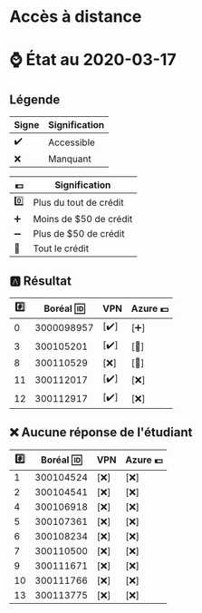 # Accès à distance

# :watch: État au 2020-03-17

## Légende

| Signe              | Signification          |
|--------------------|------------------------|
| :heavy_check_mark: | Accessible             |
| :x:                | Manquant               |

| :dollar:           | Signification          |
|--------------------|------------------------|
| :zero:             | Plus du tout de crédit |
| :heavy_plus_sign:  | Moins de $50 de crédit |
| :heavy_minus_sign: | Plus de $50 de crédit  |
| :100:              | Tout le crédit         |

## :a: Résultat

|:hash:| Boréal :id:| VPN                | Azure :dollar:       |
|------|------------|--------------------|----------------------|
|  0   | 3000098957 |[:heavy_check_mark:]| [:heavy_plus_sign:]  |
|  3   | 300105201  |[:heavy_check_mark:]| [:100:]              |
|  8   | 300110529  |[:x:]               | [:100:]              |
| 11   | 300112017  |[:heavy_check_mark:]| [:x:]                |
| 12   | 300112917  |[:heavy_check_mark:]| [:x:]                |


## :x: Aucune réponse de l'étudiant


|:hash:| Boréal :id:| VPN                | Azure :dollar:       |
|------|------------|--------------------|----------------------|
|  1   | 300104524  |[:x:]               | [:x:]                |
|  2   | 300104541  |[:x:]               | [:x:]                |
|  4   | 300106918  |[:x:]               | [:x:]                |
|  5   | 300107361  |[:x:]               | [:x:]                |
|  6   | 300108234  |[:x:]               | [:x:]                |
|  7   | 300110500  |[:x:]               | [:x:]                |
|  9   | 300111671  |[:x:]               | [:x:]                |
| 10   | 300111766  |[:x:]               | [:x:]                |
| 13   | 300113775  |[:x:]               | [:x:]                |
